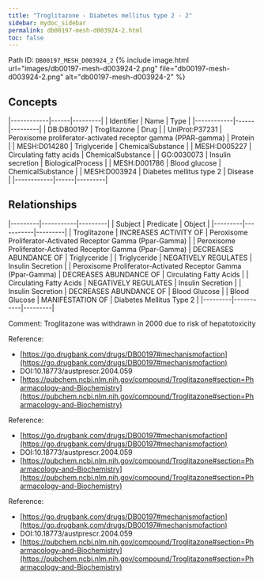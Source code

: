 ```yaml
---
title: "Troglitazone - Diabetes mellitus type 2 - 2"
sidebar: mydoc_sidebar
permalink: db00197-mesh-d003924-2.html
toc: false 
---
```



Path ID: `DB00197_MESH_D003924_2`
{% include image.html url="images/db00197-mesh-d003924-2.png" file="db00197-mesh-d003924-2.png" alt="db00197-mesh-d003924-2" %}

## Concepts

|------------|------|---------|
| Identifier | Name | Type    |
|------------|------|---------|
| DB:DB00197 | Troglitazone | Drug |
| UniProt:P37231 | Peroxisome proliferator-activated receptor gamma (PPAR-gamma) | Protein |
| MESH:D014280 | Triglyceride | ChemicalSubstance |
| MESH:D005227 | Circulating fatty acids | ChemicalSubstance |
| GO:0030073 | Insulin secretion | BiologicalProcess |
| MESH:D001786 | Blood glucose | ChemicalSubstance |
| MESH:D003924 | Diabetes mellitus type 2 | Disease |
|------------|------|---------|

## Relationships

|---------|-----------|---------|
| Subject | Predicate | Object  |
|---------|-----------|---------|
| Troglitazone | INCREASES ACTIVITY OF | Peroxisome Proliferator-Activated Receptor Gamma (Ppar-Gamma) |
| Peroxisome Proliferator-Activated Receptor Gamma (Ppar-Gamma) | DECREASES ABUNDANCE OF | Triglyceride |
| Triglyceride | NEGATIVELY REGULATES | Insulin Secretion |
| Peroxisome Proliferator-Activated Receptor Gamma (Ppar-Gamma) | DECREASES ABUNDANCE OF | Circulating Fatty Acids |
| Circulating Fatty Acids | NEGATIVELY REGULATES | Insulin Secretion |
| Insulin Secretion | DECREASES ABUNDANCE OF | Blood Glucose |
| Blood Glucose | MANIFESTATION OF | Diabetes Mellitus Type 2 |
|---------|-----------|---------|

Comment: Troglitazone was withdrawn in 2000 due to risk of hepatotoxicity

Reference: 
  - [https://go.drugbank.com/drugs/DB00197#mechanismofaction](https://go.drugbank.com/drugs/DB00197#mechanismofaction)
  - DOI:10.18773/austprescr.2004.059
  - [https://pubchem.ncbi.nlm.nih.gov/compound/Troglitazone#section=Pharmacology-and-Biochemistry](https://pubchem.ncbi.nlm.nih.gov/compound/Troglitazone#section=Pharmacology-and-Biochemistry)

Reference: 
  - [https://go.drugbank.com/drugs/DB00197#mechanismofaction](https://go.drugbank.com/drugs/DB00197#mechanismofaction)
  - DOI:10.18773/austprescr.2004.059
  - [https://pubchem.ncbi.nlm.nih.gov/compound/Troglitazone#section=Pharmacology-and-Biochemistry](https://pubchem.ncbi.nlm.nih.gov/compound/Troglitazone#section=Pharmacology-and-Biochemistry)

Reference: 
  - [https://go.drugbank.com/drugs/DB00197#mechanismofaction](https://go.drugbank.com/drugs/DB00197#mechanismofaction)
  - DOI:10.18773/austprescr.2004.059
  - [https://pubchem.ncbi.nlm.nih.gov/compound/Troglitazone#section=Pharmacology-and-Biochemistry](https://pubchem.ncbi.nlm.nih.gov/compound/Troglitazone#section=Pharmacology-and-Biochemistry)

